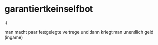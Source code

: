 # garantiertkeinselfbot
:)

man macht paar festgelegte vertrege und dann kriegt man unendlich geld (ingame)
